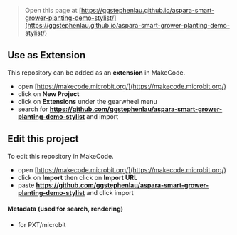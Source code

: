 
> Open this page at [https://ggstephenlau.github.io/aspara-smart-grower-planting-demo-stylist/](https://ggstephenlau.github.io/aspara-smart-grower-planting-demo-stylist/)

## Use as Extension

This repository can be added as an **extension** in MakeCode.

* open [https://makecode.microbit.org/](https://makecode.microbit.org/)
* click on **New Project**
* click on **Extensions** under the gearwheel menu
* search for **https://github.com/ggstephenlau/aspara-smart-grower-planting-demo-stylist** and import

## Edit this project

To edit this repository in MakeCode.

* open [https://makecode.microbit.org/](https://makecode.microbit.org/)
* click on **Import** then click on **Import URL**
* paste **https://github.com/ggstephenlau/aspara-smart-grower-planting-demo-stylist** and click import

#### Metadata (used for search, rendering)

* for PXT/microbit
<script src="https://makecode.com/gh-pages-embed.js"></script><script>makeCodeRender("{{ site.makecode.home_url }}", "{{ site.github.owner_name }}/{{ site.github.repository_name }}");</script>
